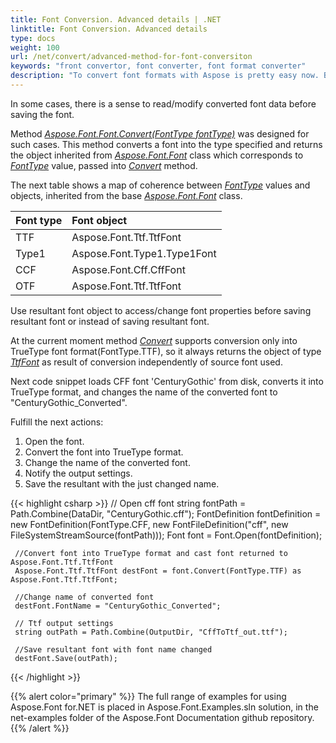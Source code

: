 ```yaml
---
title: Font Conversion. Advanced details | .NET
linktitle: Font Conversion. Advanced details
type: docs
weight: 100
url: /net/convert/advanced-method-for-font-conversiton
keywords: "front convertor, font converter, font format converter"
description: "To convert font formats with Aspose is pretty easy now. But sometimes you need to read/modify converted font data before saving the font. The method described is aimed to help with it."
---
```


In some cases, there is a sense to read/modify converted font data before saving the font.

Method [*Aspose.Font.Font.Convert(FontType fontType)*](https://apireference.aspose.com/font/net/aspose.font/font/methods/convert) was designed for such cases. This method converts a font into the type specified and 
returns the object inherited from [*Aspose.Font.Font*](https://apireference.aspose.com/font/net/aspose.font/font) class which corresponds to [*FontType*](https://apireference.aspose.com/font/net/aspose.font/fonttype) value, passed into [*Convert*](https://apireference.aspose.com/font/net/aspose.font/font/methods/convert) method.

The next table shows a map of coherence between [*FontType*](https://apireference.aspose.com/font/net/aspose.font/fonttype) values and objects, inherited from the base [*Aspose.Font.Font*](https://apireference.aspose.com/font/net/aspose.font/font) class.


| **Font type**| **Font object**|
| :- | :- |
|TTF|Aspose.Font.Ttf.TtfFont|
|Type1|Aspose.Font.Type1.Type1Font|
|CCF|Aspose.Font.Cff.CffFont|
|OTF|Aspose.Font.Ttf.TtfFont|


Use resultant font object to access/change font properties before saving resultant font or instead of saving resultant font.

At the current moment method [*Convert*](https://apireference.aspose.com/font/net/aspose.font/font/methods/convert) supports conversion only into TrueType font format(FontType.TTF), so it always returns 
the object of type [*TtfFont*](https://apireference.aspose.com/font/net/aspose.font.ttf/ttffont) as result of conversion independently of source font used. 

Next code snippet loads CFF font 'CenturyGothic' from disk, converts it into TrueType format, and changes the name of the converted font to "CenturyGothic_Converted".

Fulfill the next actions:

1. Open the font.
2. Convert the font into TrueType format.
3. Change the name of the converted font.
4. Notify the output settings.
5. Save the resultant with the just changed name.

{{< highlight csharp >}} 
     // Open cff font
     string fontPath = Path.Combine(DataDir, "CenturyGothic.cff");
     FontDefinition fontDefinition = new FontDefinition(FontType.CFF, new FontFileDefinition("cff", new FileSystemStreamSource(fontPath)));
     Font font = Font.Open(fontDefinition);

     //Convert font into TrueType format and cast font returned to Aspose.Font.Ttf.TtfFont
     Aspose.Font.Ttf.TtfFont destFont = font.Convert(FontType.TTF) as Aspose.Font.Ttf.TtfFont;

     //Change name of converted font
     destFont.FontName = "CenturyGothic_Converted";

     // Ttf output settings
     string outPath = Path.Combine(OutputDir, "CffToTtf_out.ttf");

     //Save resultant font with font name changed
     destFont.Save(outPath);
{{< /highlight >}}

{{% alert color="primary" %}}
The full range of examples for using Aspose.Font for.NET  is placed in Aspose.Font.Examples.sln solution, in the net-examples folder of the Aspose.Font Documentation github repository. 
{{% /alert %}}


